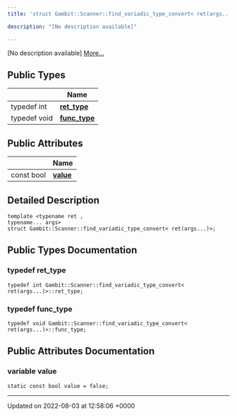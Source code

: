 ```yaml
---
title: 'struct Gambit::Scanner::find_variadic_type_convert< ret(args...)>'

description: "[No description available]"

---
```









[No description available] [More...](#detailed-description)

## Public Types

|                | Name           |
| -------------- | -------------- |
| typedef int | **[ret_type](/documentation/code/gambit_sphinx/classes/structgambit_1_1scanner_1_1find__variadic__type__convert_3_01ret_07args_8_8_8_08_4/#typedef-ret-type)**  |
| typedef void | **[func_type](/documentation/code/gambit_sphinx/classes/structgambit_1_1scanner_1_1find__variadic__type__convert_3_01ret_07args_8_8_8_08_4/#typedef-func-type)**  |

## Public Attributes

|                | Name           |
| -------------- | -------------- |
| const bool | **[value](/documentation/code/gambit_sphinx/classes/structgambit_1_1scanner_1_1find__variadic__type__convert_3_01ret_07args_8_8_8_08_4/#variable-value)**  |

## Detailed Description

```
template <typename ret ,
typename... args>
struct Gambit::Scanner::find_variadic_type_convert< ret(args...)>;
```

## Public Types Documentation

### typedef ret_type

```
typedef int Gambit::Scanner::find_variadic_type_convert< ret(args...)>::ret_type;
```


### typedef func_type

```
typedef void Gambit::Scanner::find_variadic_type_convert< ret(args...)>::func_type;
```


## Public Attributes Documentation

### variable value

```
static const bool value = false;
```


-------------------------------

Updated on 2022-08-03 at 12:58:06 +0000